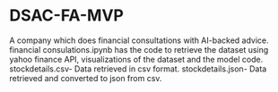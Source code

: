 # DSAC-FA-MVP
A company which does financial consultations with AI-backed advice.
financial consulations.ipynb has the code to retrieve the dataset using yahoo finance API, visualizations of the dataset and the model code.
stockdetails.csv- Data retrieved in csv format.
stockdetails.json- Data retrieved and converted to json from csv.
